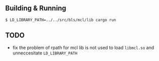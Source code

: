 ## Building & Running
```
$ LD_LIBRARY_PATH=../../src/bls/mcl/lib cargo run
```

## TODO
- fix the problem of rpath for mcl lib is not used to load `libmcl.so` and unneccesitate `LD_LIBRARY_PATH`
